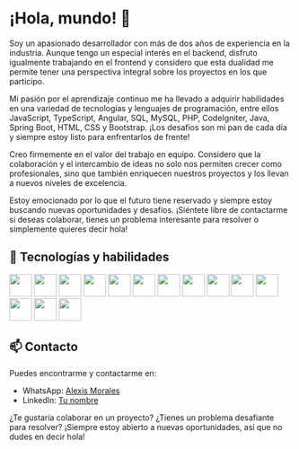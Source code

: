# ¡Hola, mundo! 👋

Soy un apasionado desarrollador con más de dos años de experiencia en la industria. Aunque tengo un especial interés en el backend, disfruto igualmente trabajando en el frontend y considero que esta dualidad me permite tener una perspectiva integral sobre los proyectos en los que participo.

Mi pasión por el aprendizaje continuo me ha llevado a adquirir habilidades en una variedad de tecnologías y lenguajes de programación, entre ellos JavaScript, TypeScript, Angular, SQL, MySQL, PHP, CodeIgniter, Java, Spring Boot, HTML, CSS y Bootstrap. ¡Los desafíos son mi pan de cada día y siempre estoy listo para enfrentarlos de frente!

Creo firmemente en el valor del trabajo en equipo. Considero que la colaboración y el intercambio de ideas no solo nos permiten crecer como profesionales, sino que también enriquecen nuestros proyectos y los llevan a nuevos niveles de excelencia.

Estoy emocionado por lo que el futuro tiene reservado y siempre estoy buscando nuevas oportunidades y desafíos. ¡Siéntete libre de contactarme si deseas colaborar, tienes un problema interesante para resolver o simplemente quieres decir hola!

## 🔧 Tecnologías y habilidades
<img src="https://img.shields.io/badge/JavaScript-%23F7DF1E?logo=javascript&logoColor=black&style=for-the-badge" height="40"/> <img src="https://img.shields.io/badge/TypeScript-%23007ACC?logo=typescript&logoColor=white&style=for-the-badge" height="40"/> <img src="https://img.shields.io/badge/Angular-%23DD0031?logo=angular&logoColor=white&style=for-the-badge" height="40"/> <img src="https://img.shields.io/badge/SQL-%2300255B?logo=sql&logoColor=white&style=for-the-badge" height="40"/> <img src="https://img.shields.io/badge/MySQL-%234479A1?logo=mysql&logoColor=white&style=for-the-badge" height="40"/> <img src="https://img.shields.io/badge/PHP-%23777BB4?logo=php&logoColor=white&style=for-the-badge" height="40"/> <img src="https://img.shields.io/badge/CodeIgniter-%23EF4223?logo=codeigniter&logoColor=white&style=for-the-badge" height="40"/> <img src="https://img.shields.io/badge/Java-%23007396?logo=java&logoColor=white&style=for-the-badge" height="40"/> <img src="https://img.shields.io/badge/Spring%20Boot-%236DB33F?logo=spring-boot&logoColor=white&style=for-the-badge" height="40"/> <img src="https://img.shields.io/badge/HTML5-%23E34F26?logo=html5&logoColor=white&style=for-the-badge" height="40"/> <img src="https://img.shields.io/badge/CSS3-%231572B6?logo=css3&logoColor=white&style=for-the-badge" height="40"/> <img src="https://img.shields.io/badge/Bootstrap-%23563D7C?logo=bootstrap&logoColor=white&style=for-the-badge" height="40"/> <img src="https://img.shields.io/badge/Ajax-%23FDD023?logo=ajax&logoColor=black&style=for-the-badge" height="40"/> <img src="https://img.shields.io/badge/jQuery-%230769AD?logo=jquery&logoColor=white&style=for-the-badge" height="40"/>

## 📫 Contacto

Puedes encontrarme y contactarme en:

- WhatsApp: [Alexis Morales](wa.link/atlae4)
- LinkedIn: [Tu nombre](https://linkedin.com/in/tu_nombre_de_usuario)

¿Te gustaría colaborar en un proyecto? ¿Tienes un problema desafiante para resolver? ¡Siempre estoy abierto a nuevas oportunidades, así que no dudes en decir hola!

